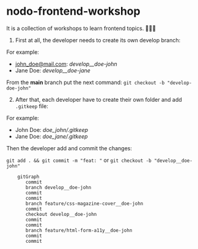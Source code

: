 # nodo-frontend-workshop
It is a collection of workshops to learn frontend topics. 🧑‍💻🎨

1. First at all, the developer needs to create its own develop branch:

  For example:
  - john_doe@mail.com: *develop__doe-john*
  - Jane Doe: *develop__doe-jane*


From the **main** branch put the next command: `git checkout -b "develop-doe-john"`

2. After that, each developer have to create their own folder and add `.gitkeep` file:

For example:
- John Doe: *doe_john/.gitkeep*
- Jane Doe: *doe_jane/.gitkeep*

Then the developer add and commit the changes:

`git add . && git commit -m "feat: "` or `git checkout -b "develop__doe-john"`

```mermaid
    gitGraph
       commit
       branch develop__doe-john
       commit
       commit
       branch feature/css-magazine-cover__doe-john
       commit
       checkout develop__doe-john
       commit
       commit
       branch feature/html-form-a11y__doe-john
       commit
       commit
```
